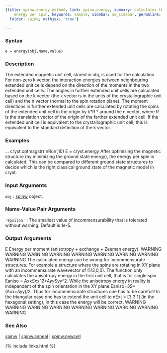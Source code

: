 ```yaml
---
{title: spinw.energy method, link: spinw.energy, summary: calculates the ground state
    energy per spin, keywords: sample, sidebar: sw_sidebar, permalink: spinw_energy.html,
  folder: spinw, mathjax: 'true'}

---
```


### Syntax

`e = energy(obj,Name,Value)`

### Description

The extended magnetic unit cell, stored in obj, is used for the
calculation. For non-zero k vector, the interaction energies between
neighbouring extended unit cells depend on the direction of the moments
in the two extended unit cells. The angles in further extended unit cells
are calculated based on the k vector (the k vector is in the units of the
crystallographic unit cell) and the n vector (normal to the spin rotation
plane). The moment directions in further extended unit cells are
calculated by rotating the spins of the extended unit cell in the origin
by k*R ° around the n vector, where R is the translation vector of
the origin of the farther extended unit cell. If the extended unit cell
is equivalent to the crystallographic unit cell, this is equivalent to
the standard definition of the k vector.
 

### Examples

...
cryst.optmagstr('nRun',10)
E = cryst.energy
After optimising the magnetic structure (by minimizing the ground state 
energy), the energy per spin is calculated. This can be compared to
different ground state structures to decide which is the right classical
ground state of the magnetic model in cryst.

### Input Arguments

`obj`
: [spinw](spinw.html) object.

### Name-Value Pair Arguments

`'epsilon'`
: The smallest value of incommensurability that is tolerated 
  without warning. Default is 1e-5.

### Output Arguments

E         Energy per moment (anisotropy + exchange + Zeeman energy).
WARNING WARNING WARNING WARNING WARNING WARNING WARNING WARNING WARNING
The calculated energy can be wrong for incommensurate structures. For
example a structure where the spins are rotating in XY plane with an
incommensurate wavevector of (1/3,0,0). The function only calculates the
anisotropy energy in the first unit cell, that is for single spin
Eaniso = Axx*Sxx^2+Ayy*Syy^2. While the anisotropy energy in reality is
independent of the spin orientation in the XY plane Eaniso=3S*(Axx+Ayy)/2.
Thus for incommensurate structures one has to be carefull! In the
triangular case one has to extend the unit cell to nExt = [3 3 1] (in the
hexagonal setting), in this case the energy will be correct.
WARNING WARNING WARNING WARNING WARNING WARNING WARNING WARNING WARNING

### See Also

[spinw](spinw.html) \| [spinw.anneal](spinw_anneal.html) \| [spinw.newcell](spinw_newcell.html)

{% include links.html %}
